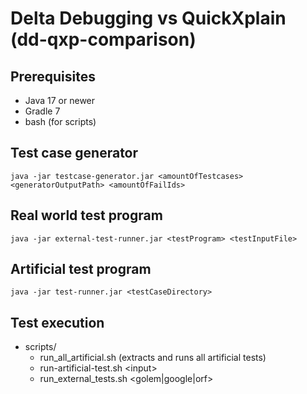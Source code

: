 # Delta Debugging vs QuickXplain (dd-qxp-comparison)

## Prerequisites
* Java 17 or newer
* Gradle 7
* bash (for scripts)

## Test case generator

`java -jar testcase-generator.jar <amountOfTestcases> <generatorOutputPath> <amountOfFailIds>`

## Real world test program

`java -jar external-test-runner.jar <testProgram> <testInputFile>`

## Artificial test program

`java -jar test-runner.jar <testCaseDirectory>`

## Test execution
* scripts/
    * run_all_artificial.sh (extracts and runs all artificial tests)
    * run-artificial-test.sh \<input\>
    * run_external_tests.sh \<golem|google|orf\>